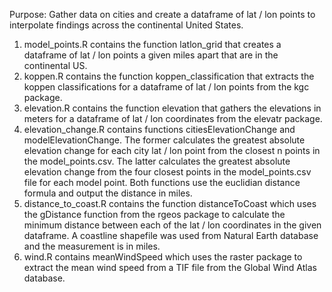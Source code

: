 Purpose: Gather data on cities and create a dataframe of lat / lon points to interpolate findings across the continental United States.
1. model_points.R contains the function latlon_grid that creates a dataframe of lat / lon points a given miles apart that are in the continental US.
2. koppen.R contains the function koppen_classification that extracts the koppen classifications for a dataframe of lat / lon points from the kgc package. 
3. elevation.R contains the function elevation that gathers the elevations in meters for a dataframe of lat / lon coordinates from the elevatr package. 
4. elevation_change.R contains functions citiesElevationChange and modelElevationChange. The former calculates the greatest absolute elevation change for each city lat / lon point from the closest n points in the model_points.csv. The latter calculates the greatest absolute elevation change from the four closest points in the model_points.csv file for each model point. Both functions use the euclidian distance formula and output the distance in miles.
5. distance_to_coast.R contains the function distanceToCoast which uses the gDistance function from the rgeos package to calculate the minimum distance between each of the lat / lon coordinates in the given dataframe. A coastline shapefile was used from Natural Earth database and the measurement is in miles.
6. wind.R contains meanWindSpeed which uses the raster package to extract the mean wind speed from a TIF file from the Global Wind Atlas database. 
